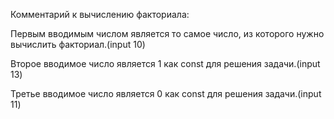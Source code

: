 Комментарий к вычислению факториала:

Первым вводимым числом является то самое число, из которого нужно вычислить факториал.(input 10)

Второе вводимое число является 1 как const для решения задачи.(input 13)

Третье вводимое число является 0 как const для решения задачи.(input 11)
